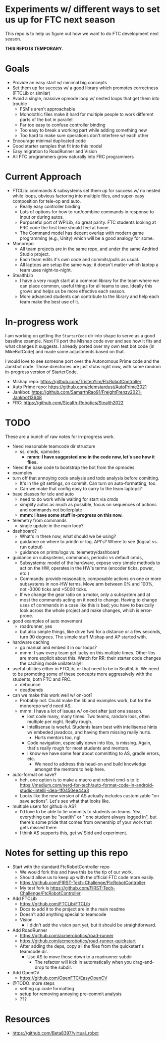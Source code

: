 # Experiments w/ different ways to set us up for FTC next season

This repo is to help us figure out how we want to do FTC development next season.

**THIS REPO IS TEMPORARY.**

# Goals

- Provide an easy start w/ minimal big concepts
- Set them up for success w/ a good library which promotes correctness (FTCLib or similar)
- Avoid a single, massive opmode loop w/ nested loops that get them into trouble
    - FSM's aren't approachable
    - Monolothic files make it hard for multiple people to work different parts of the bot in
      parallel
    - Far too easy to confuse controller binding
    - Too easy to break a working part while adding something new
    - Too hard to make sure operations don't interfere w/ each other
- Encourage minimal duplicated code
- Good starter samples that fit into this model
- Easy migration to RoadRunner and Vision
- All FTC programmers grow naturally into FRC programmers

# Current Approach

- FTCLib: commands & subsystems set them up for success w/ no nested while loops, obvious factoring
  into multiple files, and super-easy composition for tele-op and auto.
    - Really easy controller binding
    - Lots of options for how to run/combine commands in response to input or during autos.
    - Purposeful port of WPILib, so great parity. FTC students looking at FRC code the first time
      should feel at home.
    - The Command model has decent overlap with modern game programming (e.g., Unity) which will be
      a good analogy for some.
- Monorepo
    - All team projects are in the same repo, and under the same Andriod Studio project.
    - Each team edits it's own code and commits/pulls as usual.
    - All laptops are setup the same way; it doesn't matter which laptop a team uses night-to-night.
- StealthLib
    - I have a very rough start at a common library for the team where we can place common, useful
      things for all teams to use. Ideally this grows and helps us be more effective each season.
    - More advanced students can contribute to the library and help each team make the best use of
      it.

# In-progress work

I am working on getting the `StarterCode` dir into shape to serve as a good baseline example. Next
I'll port the Mishap code over and see how it fits and what changes it suggests. I already ported
over my own test bot code (in MikeBotCode) and made some adjustments based on that.

I would love to see someone port over the Autonomous Prime code and the Jankbot code. Those
directories are just stubs right now, with some random in-progress version of StarterCode.

- Mishap repo: https://github.com/TristenYim/FtcRobotController
- Auto Prime repo: https://github.com/clemstardust/AutoPrime2021
- Jankbot: https://github.com/SamarthRao91/FreightFrenzy2021-Jankbot13648
- FRC: https://github.com/Stealth-Robotics/Stealth2022

# TODO

These are a bunch of raw notes for in-progress work.

- Need reasonable teamcode dir structure
    - ss, cmds, opmodes
        - **mmm: I have suggested one in the code now, let's see how it flies.**
- Need the base code to bootstrap the bot from the opmodes
- examples
- turn off that annoying code analysis and todo analysis before comitting.
    - It's in the git settings, on commit. Can turn on auto-formatting, too.
    - Can we make that config easy to carry to the team laptops?
- base classes for tele and auto
    - need to do work while waiting for start via cmds
    - simplify autos as much as possible, focus on sequences of actions and commands not boilerplate
    - **mmm: I have some stuff in-progress on this now.**
- telemetry from commands
    - single update in the main loop?
- dashboard?
    - What's in there now, what should we be using?
    - guidance on where to println or log. API's? Where to see (logcat vs. run output)
    - guidance on prints/logs vs. telemetry/dashboard
- guidance on subsystems, commands, periodic vs default cmds,
    - Subsystems: model of the hardware, expose very simple methods to act on the HW, operates in
      the HW's terms (encoder ticks, power, etc.)
    - Commands: provide reasonable, composable actions on one or more subsystems in non-HW terms.
      Move arm between 0% and 100%, not -3000 ticks and +5000 ticks.
    - If we change the gear ratio on a motor, only a subsystem and at most the commands acting on it
      need to change. Having to change uses of commands in a case like this is bad; you have to
      basically look across the whole project and make changes, which is error-prone.
- good examples of auto movement
    - roadrunner, yes
    - but also simple things, like drive fwd for a distance or a few seconds, turn 90 degrees. The
      simple stuff Mishap and AP started with.
- hardware caching
    - go manual and embed it in our loops?
    - mmm: I saw every team get lucky on this multiple times. Other libs are more explicit about
      this. Watch for RR: their starter code changes the caching mode unilaterally!!
- useful utilities either in FTCLib, or that need to be in SealthLib. We need to be promoting some
  of these concepts more aggressively with the students, both FTC and FRC.
    - debounce
    - deadbands
- can we make this work well w/ on-bot?
    - Probably not. Could make the lib and examples work, but for the monorepo we'd need AS.
    - mmm: I have a lot of issues w/ on-bot after just one season.
        - lost code many, many times. Two teams, random loss, often multiple per night. Really
          rough.
        - Intellisense is woeful. Students learn best with intellisense hints w/ embeded javadocs,
          and having them missing really hurts.
            - Hurts mentors too, ngl
        - Code navigation, especially down into libs, is missing. Again, that's really rough for
          most students and mentors.
        - I know we have some fear about committing to AS, gradle errors, etc.
            - We need to address this head-on and build knowledge amongst the mentors to help here.
- auto-format on save?
    - heh, one option is to make a macro and rebind cmd-s to
      it: https://medium.com/nerd-for-tech/auto-format-code-in-android-studio-intellij-idea-1f0450ee44a3
    - Looks like the new version of AS actually includes customizable "on save actions". Let's see
      what that looks like.
- multiple users for github in AS?
    - I'd love to be able to tie commits to students on teams. Yea, everything can be "seatlth" or "
      one student always logged in", but there's some pride that comes from ownership of your work
      that gets missed there.
    - I think AS supports this, get w/ Sidd and experiment.

# Notes for setting up this repo

- Start with the standard FtcRobotController repo
    - We would fork this and have this be the tip of our work.
    - Should allow us to keep up with the official FTC code more easily.
    - https://github.com/FIRST-Tech-Challenge/FtcRobotController
    - My test fork is https://github.com/FIRST-Tech-Challenge/FtcRobotController
- Add FTCLib
    - https://github.com/FTCLib/FTCLib
    - Docs to add it to the project are in the main readme
    - Doesn't add anything special to teamcode
    - Vision
        - I didn't add the vision part yet, but it should be straightforward.
- Add RoadRunner
    - https://github.com/acmerobotics/road-runner
    - https://github.com/acmerobotics/road-runner-quickstart
    - After adding the deps, copy all the files from the quickstart's teamcode dir.
        - Use AS to move those down to a roadrunner subdir
            - The refactor will kick in automatically when you drag-and-drop to the subdir.
- Add OpenCV
    - https://github.com/OpenFTC/EasyOpenCV
- @TODO: more steps
    - setting up code formatting
    - setup for removing annoying pre-commit analysis
    - ???

# Resources

- https://github.com/Beta8397/virtual_robot
    
  